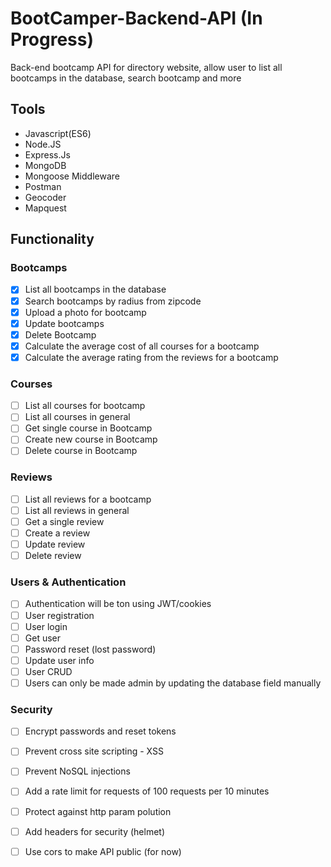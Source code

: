 # BootCamper-Backend-API (In Progress)
Back-end bootcamp API for directory website, allow user to list all bootcamps in the database, search bootcamp and more

## Tools

* Javascript(ES6)
* Node.JS
* Express.Js
* MongoDB
* Mongoose Middleware
* Postman
* Geocoder 
* Mapquest

## Functionality

### Bootcamps
- [x] List all bootcamps in the database
- [x] Search bootcamps by radius from zipcode
- [x] Upload a photo for bootcamp
- [x] Update bootcamps
- [x] Delete Bootcamp
- [x] Calculate the average cost of all courses for a bootcamp
- [x] Calculate the average rating from the reviews for a bootcamp

### Courses
- [ ] List all courses for bootcamp
- [ ] List all courses in general
- [ ] Get single course in Bootcamp
- [ ] Create new course in Bootcamp
- [ ] Delete course in Bootcamp

### Reviews
- [ ] List all reviews for a bootcamp
- [ ] List all reviews in general
- [ ] Get a single review
- [ ] Create a review
- [ ] Update review
- [ ] Delete review

### Users & Authentication
- [ ] Authentication will be ton using JWT/cookies
- [ ] User registration
- [ ] User login
- [ ] Get user
- [ ] Password reset (lost password)
- [ ] Update user info
- [ ] User CRUD
- [ ] Users can only be made admin by updating the database field manually

### Security
- [ ] Encrypt passwords and reset tokens
- [ ] Prevent cross site scripting - XSS
- [ ] Prevent NoSQL injections
- [ ] Add a rate limit for requests of 100 requests per 10 minutes
- [ ] Protect against http param polution
- [ ] Add headers for security (helmet)
- [ ] Use cors to make API public (for now)

